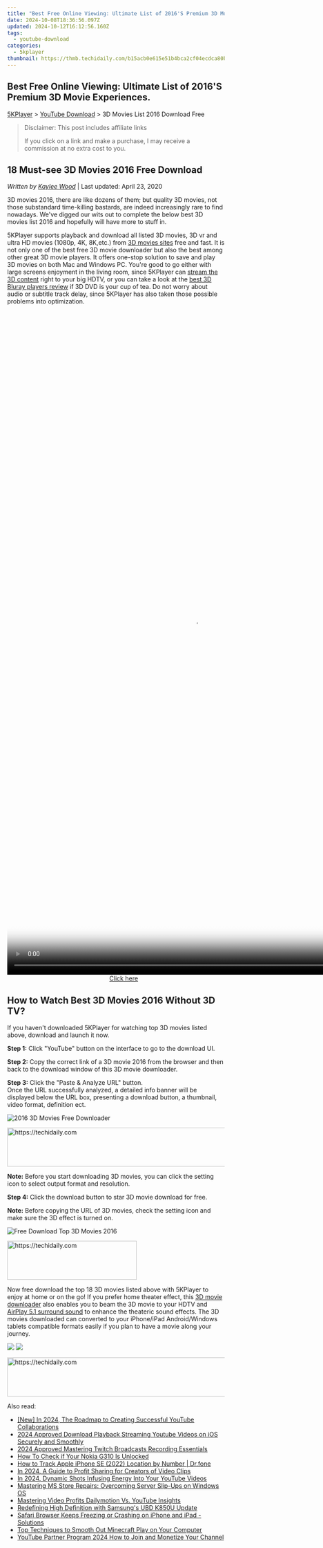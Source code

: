 ```yaml
---
title: "Best Free Online Viewing: Ultimate List of 2016'S Premium 3D Movie Experiences."
date: 2024-10-08T18:36:56.097Z
updated: 2024-10-12T16:12:56.160Z
tags:
  - youtube-download
categories:
  - 5kplayer
thumbnail: https://thmb.techidaily.com/b15acb0e615e51b4bca2cf04ecdca80b947c552152a5ac4f569d3fcb7ad77d05.jpg
---
```


## Best Free Online Viewing: Ultimate List of 2016'S Premium 3D Movie Experiences.

[5KPlayer](https://tools.techidaily.com/5kplayer/products/) \> [YouTube Download](https://tools.techidaily.com/5kplayer/youtube-download/) \> 3D Movies List 2016 Download Free

>  Disclaimer: This post includes affiliate links
>
>  If you click on a link and make a purchase, I may receive a commission at no extra cost to you.
>

## 18 Must-see 3D Movies 2016 Free Download

 _Written by [Kaylee Wood](https://www.quora.com/profile/Amanda-Hu-21)_ | Last updated: April 23, 2020 

3D movies 2016, there are like dozens of them; but quality 3D movies, not those substandard time-killing bastards, are indeed increasingly rare to find nowadays. We've digged our wits out to complete the below best 3D movies list 2016 and hopefully will have more to stuff in.

5KPlayer supports playback and download all listed 3D movies, 3D vr and ultra HD movies (1080p, 4K, 8K,etc.) from [3D movies sites](https://tools.techidaily.com/5kplayer/youtube-download/) free and fast. It is not only one of the best free 3D movie downloader but also the best among other great 3D movie players. It offers one-stop solution to save and play 3D movies on both Mac and Windows PC. You're good to go either with large screens enjoyment in the living room, since 5KPlayer can [stream the 3D content](https://tools.techidaily.com/5kplayer/airplay/) right to your big HDTV, or you can take a look at the [best 3D Bluray players review](https://tools.techidaily.com/5kplayer/video-music-player/) if 3D DVD is your cup of tea. Do not worry about audio or subtitle track delay, since 5KPlayer has also taken those possible problems into optimization.

<!-- affiliate ads begin -->
<span id="1424533">
					<video width="864" height="1536" style="cursor:pointer"
           poster="//a.impactradius-go.com/display-clicktoplayimage/1424533.png"
           onclick="if(!this.playClicked){this.play();this.setAttribute('controls',true);this.playClicked=true;}">
	   <source src="//a.impactradius-go.com/display-ad/16446-1424533">
	   <img src="//a.impactradius-go.com/display-clicktoplayimage/1424533.png" style="border: none; height: 100%; width: 100%; object-fit: contain">
	</video>
	<div style="width:540px;text-align:center"><a href="javascript:window.open(decodeURIComponent('https%3A%2F%2Flaganoo.pxf.io%2Fc%2F5597632%2F1424533%2F16446'), '_blank');void(0);">Click here</a></div>
</span>
<img height="0" width="0" src="https://imp.pxf.io/i/5597632/1424533/16446" style="position:absolute;visibility:hidden;" border="0" />
<!-- affiliate ads end -->

## How to Watch Best 3D Movies 2016 Without 3D TV?

If you haven't downloaded 5KPlayer for watching top 3D movies listed above, download and launch it now.

**Step 1:** Click "YouTube" button on the interface to go to the download UI.

**Step 2:** Copy the correct link of a 3D movie 2016 from the browser and then back to the download window of this 3D movie downloader.

**Step 3:** Click the "Paste & Analyze URL" button.  
 Once the URL successfully analyzed, a detailed info banner will be displayed below the URL box, presenting a download button, a thumbnail, video format, definition ect.

![2016 3D Movies Free Downloader](https://www.5kplayer.com/youtube-download/img/download-3d-moives-xsy-0325.jpg) 

<!-- affiliate ads begin -->
<a href="https://ursime.pxf.io/c/5597632/2136548/16384" target="_top" id="2136548">
  <img src="//a.impactradius-go.com/display-ad/16384-2136548" border="0" alt="https://techidaily.com" width="728" height="90"/>
</a>
<img height="0" width="0" src="https://ursime.pxf.io/i/5597632/2136548/16384" style="position:absolute;visibility:hidden;" border="0" />
<!-- affiliate ads end -->

**Note:** Before you start downloading 3D movies, you can click the setting icon to select output format and resolution.

**Step 4:**  Click the download button to star 3D movie download for free.

**Note:** Before copying the URL of 3D movies, check the setting icon and make sure the 3D effect is turned on.

![Free Download Top 3D Movies 2016](https://www.5kplayer.com/youtube-download/img/5k-bbhmm-stream-download-yxt-071601.jpg) 

<!-- affiliate ads begin -->
<a href="https://laganoo.pxf.io/c/5597632/1528689/16446" target="_top" id="1528689">
  <img src="//a.impactradius-go.com/display-ad/16446-1528689" border="0" alt="https://techidaily.com" width="300" height="90"/>
</a>
<img height="0" width="0" src="https://laganoo.pxf.io/i/5597632/1528689/16446" style="position:absolute;visibility:hidden;" border="0" />
<!-- affiliate ads end -->

Now free download the top 18 3D movies listed above with 5KPlayer to enjoy at home or on the go! If you prefer home theater effect, this [3D movie downloader](https://tools.techidaily.com/5kplayer/youtube-download/) also enables you to beam the 3D movie to your HDTV and [AirPlay 5.1 surround sound](https://tools.techidaily.com/5kplayer/airplay/) to enhance the theateric sound effects. The 3D movies downloaded can converted to your iPhone/iPad Android/Windows tablets compatible formats easily if you plan to have a movie along your journey.

[![](https://www.5kplayer.com/youtube-download/../button/freedownwhitewin.png)](https://tools.techidaily.com/5kplayer/products/) [![](https://www.5kplayer.com/youtube-download/../button/freedownbackmac.png)](https://tools.techidaily.com/5kplayer/products/)

<!-- affiliate ads begin -->
<a href="https://ephamedtechinc.pxf.io/c/5597632/2136617/26400" target="_top" id="2136617">
  <img src="//a.impactradius-go.com/display-ad/26400-2136617" border="0" alt="https://techidaily.com" width="728" height="90"/>
</a>
<img height="0" width="0" src="https://ephamedtechinc.pxf.io/i/5597632/2136617/26400" style="position:absolute;visibility:hidden;" border="0" />
<!-- affiliate ads end -->

<ins class="adsbygoogle"
     style="display:block"
     data-ad-format="autorelaxed"
     data-ad-client="ca-pub-7571918770474297"
     data-ad-slot="1223367746"></ins>

<ins class="adsbygoogle"
     style="display:block"
     data-ad-client="ca-pub-7571918770474297"
     data-ad-slot="8358498916"
     data-ad-format="auto"
     data-full-width-responsive="true"></ins>

<span class="atpl-alsoreadstyle">Also read:</span>
<div><ul>
<li><a href="https://youtube-data.techidaily.com/n-2024-the-roadmap-to-creating-successful-youtube-collaborations/"><u>[New] In 2024, The Roadmap to Creating Successful YouTube Collaborations</u></a></li>
<li><a href="https://youtube-video-recordings.techidaily.com/2024-approved-download-playback-streaming-youtube-videos-on-ios-securely-and-smoothly/"><u>2024 Approved Download Playback Streaming Youtube Videos on iOS Securely and Smoothly</u></a></li>
<li><a href="https://screen-capture.techidaily.com/2024-approved-mastering-twitch-broadcasts-recording-essentials/"><u>2024 Approved Mastering Twitch Broadcasts Recording Essentials</u></a></li>
<li><a href="https://sim-unlock.techidaily.com/how-to-check-if-your-nokia-g310-is-unlocked-by-drfone-android/"><u>How To Check if Your Nokia G310 Is Unlocked</u></a></li>
<li><a href="https://ios-location-track.techidaily.com/how-to-track-apple-iphone-se-2022-location-by-number-drfone-by-drfone-virtual-ios/"><u>How to Track Apple iPhone SE (2022) Location by Number | Dr.fone</u></a></li>
<li><a href="https://youtube-video-recordings.techidaily.com/in-2024-a-guide-to-profit-sharing-for-creators-of-video-clips/"><u>In 2024, A Guide to Profit Sharing for Creators of Video Clips</u></a></li>
<li><a href="https://youtube-video-recordings.techidaily.com/in-2024-dynamic-shots-infusing-energy-into-your-youtube-videos/"><u>In 2024, Dynamic Shots Infusing Energy Into Your YouTube Videos</u></a></li>
<li><a href="https://win11.techidaily.com/mastering-ms-store-repairs-overcoming-server-slip-ups-on-windows-os/"><u>Mastering MS Store Repairs: Overcoming Server Slip-Ups on Windows OS</u></a></li>
<li><a href="https://youtube-video-recordings.techidaily.com/mastering-video-profits-dailymotion-vs-youtube-insights/"><u>Mastering Video Profits Dailymotion Vs. YouTube Insights</u></a></li>
<li><a href="https://extra-tips.techidaily.com/redefining-high-definition-with-samsungs-ubd-k850u-update/"><u>Redefining High Definition with Samsung's UBD K850U Update</u></a></li>
<li><a href="https://discover-cloud.techidaily.com/safari-browser-keeps-freezing-or-crashing-on-iphone-and-ipad-solutions/"><u>Safari Browser Keeps Freezing or Crashing on iPhone and iPad - Solutions</u></a></li>
<li><a href="https://program-issues.techidaily.com/top-techniques-to-smooth-out-minecraft-play-on-your-computer/"><u>Top Techniques to Smooth Out Minecraft Play on Your Computer</u></a></li>
<li><a href="https://youtube-video-recordings.techidaily.com/youtube-partner-program-2024-how-to-join-and-monetize-your-channel/"><u>YouTube Partner Program 2024 How to Join and Monetize Your Channel</u></a></li>
</ul></div>

